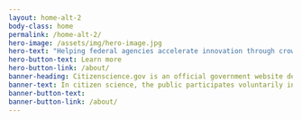 ```yaml
---
layout: home-alt-2
body-class: home
permalink: /home-alt-2/
hero-image: /assets/img/hero-image.jpg
hero-text: "Helping federal agencies accelerate innovation through crowdsourcing and citizen science. "
hero-button-text: Learn more
hero-button-link: /about/
banner-heading: Citizenscience.gov is an official government website designed to accelerate the use of crowdsourcing and citizen science across the U.S. government.
banner-text: In citizen science, the public participates voluntarily in the scientific process, addressing real-world problems.
banner-button-text: 
banner-button-link: /about/
---
```



